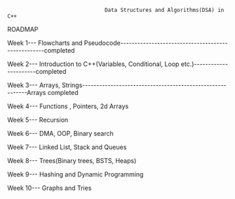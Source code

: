 
                                   Data Structures and Algorithms(DSA) in C++


ROADMAP

Week 1--- Flowcharts and Pseudocode---------------------------------------------------completed

Week 2--- Introduction to C++(Variables, Conditional, Loop etc.)----------------------completed

Week 3--- Arrays, Strings----------------------------------------------------------Arrays completed

Week 4--- Functions , Pointers, 2d Arrays

Week 5--- Recursion

Week 6--- DMA, OOP, Binary search

Week 7--- Linked List, Stack and Queues

Week 8--- Trees(Binary trees, BSTS, Heaps)
 
Week 9--- Hashing and Dynamic Programming

Week 10--- Graphs and Tries
